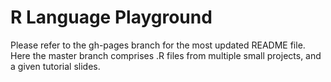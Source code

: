 # R Language Playground
Please refer to the gh-pages branch for the most updated README file. Here the master branch comprises .R files from multiple small projects, and a given tutorial slides.
